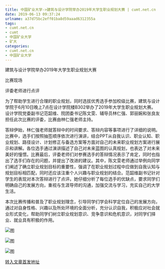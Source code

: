 ```yaml
---
title: 中国矿业大学->建筑与设计学院举办2019年大学生职业规划大赛 | cumt.net.cn
date: 2019-06-13 09:37:24
urlname: a37d75bc2eff01ba8d59aaad6312355a
tags: 
- cumt.net.cn
- cumt
- 中国矿业大学
- 矿大
categories:
- cumt.net.cn
- 中国矿业大学
---
```



建筑与设计学院举办2019年大学生职业规划大赛

比赛现场

评委老师进行点评

为了帮助学生进行合理的职业规划，同时选拔优秀选手参加校级比赛，建筑与设计学院于6月10日晚上7点在设计学院楼B302举办了2019年大学生职业规划大赛。设计学院党委副书记范韶维、院团委书记陈文雯、辅导员林仁强、郭丽婉和张良友担任此次比赛的评委，比赛由林仁强老师主持。

答辩伊始，林仁强老师就答辩中的时间要求、答辩内容等事项进行了详细的说明。比赛中，选手们按照抽签顺序依次进行演讲，结合PPT从自我认识、职业认知、职业规划、路径设计、计划修正与备选方案等方面对自己的未来职业规划方案进行展示和讲解。各位选手通过演讲描述了自己对未来蓝图的认真规划，也表达了对未来美好的憧憬。比赛最后，评委老师们对参赛选手的答辩情况表示了肯定，同时也指出了选手们存在的问题，并提出了改进的建议。其中，陈文雯老师通过举例向同学们阐述了确立职业规划目标的重要性，强调了在职业规划过程中应做到自我认知与规划目标相匹配，同时还应该注重个人兴趣与职业规划的结合。范韶维副书记针对学生的表现对本次答辩进行了点评。她仔细分析了每位选手的优缺点，要求同学们明确自己的发展方向，重视与生涯导师的沟通，加强交流与学习，充实自己的大学生活。

本次比赛传播和普及了职业规划理念，引导同学们学会科学定位自己的发展方向，通过对自身性格、兴趣以及所处环境的全面分析，充分认识自我，积极应对社会就业形式变化，帮助同学们树立职业规划意识、竞争意识和危机意识，对同学们择业、就业具有积极的作用。



![图](http://xwzx.cumt.edu.cn/_upload/article/images/ef/0a/7782ade648dc859a72cad06c73d7/a6501ac9-d76c-4c68-b587-209cc0beeb82.jpg)

![图](http://xwzx.cumt.edu.cn/_upload/article/images/ef/0a/7782ade648dc859a72cad06c73d7/5e93ebdf-e061-4c54-b84b-37841de8a45c.jpg)

![图](http://xwzx.cumt.edu.cn/_upload/article/images/ef/0a/7782ade648dc859a72cad06c73d7/1be23f29-935c-4e9e-8432-ca8c0b4a1172.jpg)

[转入文章首发地址](http://xwzx.cumt.edu.cn/13/89/c523a529289/page.htm)